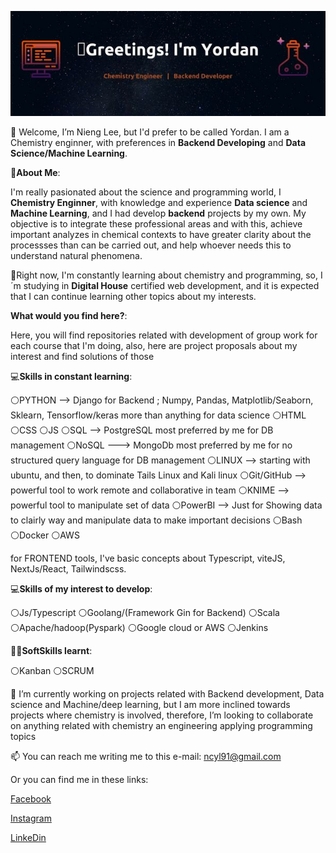 <p align="center">
  <img src="NiengLeebanner.jpg" width="1500" alt="accessibility text">
</p>

👋 Welcome, I’m Nieng Lee, but I'd prefer to be called Yordan. I am a Chemistry enginner, with preferences in **Backend Developing** and **Data Science/Machine Learning**.

🧐**About Me**:

I'm really pasionated about the science and programming world, I **Chemistry Enginner**, with knowledge and experience **Data science** and **Machine Learning**, and I had develop **backend** projects by my own. My objective is to integrate these professional areas and with this, achieve important analyzes in chemical contexts to have greater clarity about the processses than can be carried out, and help whoever needs this to understand natural phenomena.

🌱Right now, I'm constantly learning about chemistry and programming, so, I´m studying in **Digital House** certified web development, and it is expected that I can continue learning other topics about my interests.

**What would you find here?**:

Here, you will find repositories related with development of group work for each course that I'm doing, also, here are project proposals about my interest and find solutions of those

💻**Skills in constant learning**:

⚪PYTHON --> Django for Backend ; Numpy, Pandas, Matplotlib/Seaborn, Sklearn, Tensorflow/keras more than anything for data science
⚪HTML
⚪CSS
⚪JS
⚪SQL --> PostgreSQL most preferred by me for DB management
⚪NoSQL ---> MongoDb most preferred by me for no structured query language for DB management
⚪LINUX --> starting with ubuntu, and then, to dominate Tails Linux and Kali linux
⚪Git/GitHub --> powerful tool to work remote and collaborative in team
⚪KNIME --> powerful tool to manipulate set of data
⚪PowerBI --> Just for Showing data to clairly way and manipulate data to make important decisions
⚪Bash
⚪Docker
⚪AWS

for FRONTEND tools, I've basic concepts about Typescript, viteJS, NextJs/React, Tailwindscss.

💻**Skills of my interest to develop**:

⚪Js/Typescript ⚪Goolang/(Framework Gin for Backend) ⚪Scala ⚪Apache/hadoop(Pyspark) ⚪Google cloud or AWS ⚪Jenkins

🙋‍♂️**SoftSkills learnt**:

⚪Kanban ⚪SCRUM

🔭 I’m currently working on projects related with Backend development, Data science and Machine/deep learning, but I am more inclined towards projects where chemistry is involved, therefore,  I’m looking to collaborate on anything related with chemistry an engineering applying programming topics

📫 You can reach me writing me to this e-mail: ncyl91@gmail.com

Or you can find me in these links: 

[Facebook](https://www.facebook.com/niengyordan.leegaitan/)

[Instagram](https://www.instagram.com/nienglee_/)

[LinkeDin](https://www.linkedin.com/in/ncyl91/)

<!---
NiengLee/NiengLee is a ✨ special ✨ repository because its `README.md` (this file) appears on your GitHub profile.
You can click the Preview link to take a look at your changes.
---!>
